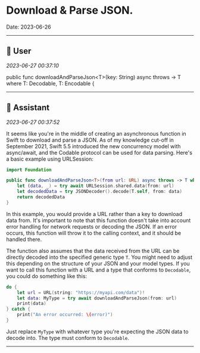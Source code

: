# Download & Parse JSON.

Date: 2023-06-26

---

## 👤 User
*2023-06-27 00:37:10*

public func downloadAndParseJson&lt;T&gt;(key: String) async throws -&gt; T where T: Decodable, T: Encodable {

---

## 🤖 Assistant
*2023-06-27 00:37:52*

It seems like you're in the middle of creating an asynchronous function in Swift to download and parse a JSON. As of my knowledge cut-off in September 2021, Swift 5.5 introduced the new concurrency model with async/await, and the Codable protocol can be used for data parsing. Here's a basic example using URLSession:

```swift
import Foundation

public func downloadAndParseJson<T>(from url: URL) async throws -> T where T: Decodable {
    let (data, _) = try await URLSession.shared.data(from: url)
    let decodedData = try JSONDecoder().decode(T.self, from: data)
    return decodedData
}
```

In this example, you would provide a URL rather than a key to download data from. It's important to note that this function doesn't take into account error handling for network requests or decoding the JSON. If an error occurs, this function will throw it to the calling context, and it should be handled there. 

The function also assumes that the data received from the URL can be directly decoded into the specified generic type `T`. You might need to adjust this depending on the structure of your JSON and your model types. If you want to call this function with a URL and a type that conforms to `Decodable`, you could do something like this:

```swift
do {
    let url = URL(string: "https://myapi.com/data")!
    let data: MyType = try await downloadAndParseJson(from: url)
    print(data)
} catch {
    print("An error occurred: \(error)")
}
```

Just replace `MyType` with whatever type you're expecting the JSON data to decode into. The type must conform to `Decodable`.

---
